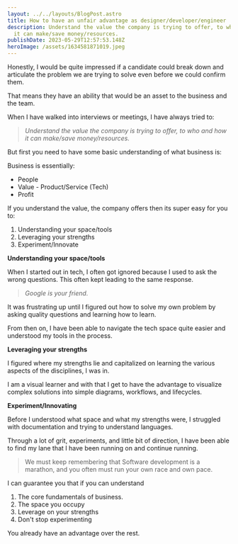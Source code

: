 ```yaml
---
layout: ../../layouts/BlogPost.astro
title: How to have an unfair advantage as designer/developer/engineer
description: Understand the value the company is trying to offer, to who and how
  it can make/save money/resources.
publishDate: 2023-05-29T12:57:53.148Z
heroImage: /assets/1634581871019.jpeg
---
```

Honestly, I would be quite impressed if a candidate could break down and articulate the problem we are trying to solve even before we could confirm them.

That means they have an ability that would be an asset to the business and the team.

When I have walked into interviews or meetings, I have always tried to:

> *Understand the value the company is trying to offer, to who and how it can make/save money/resources.*

But first you need to have some basic understanding of what business is:

Business is essentially:

* People
* Value - Product/Service (Tech)
* Profit

If you understand the value, the company offers then its super easy for you to:

1. Understanding your space/tools
2. Leveraging your strengths
3. Experiment/Innovate

**Understanding your space/tools**

When I started out in tech, I often got ignored because I used to ask the wrong questions. This often kept leading to the same response.

> *Google is your friend.*

It was frustrating up until I figured out how to solve my own problem by asking quality questions and learning how to learn.

From then on, I have been able to navigate the tech space quite easier and understood my tools in the process.

**Leveraging your strengths**

I figured where my strengths lie and capitalized on learning the various aspects of the disciplines, I was in.

I am a visual learner and with that I get to have the advantage to visualize complex solutions into simple diagrams, workflows, and lifecycles.

**Experiment/Innovating**

Before I understood what space and what my strengths were, I struggled with documentation and trying to understand languages.

Through a lot of grit, experiments, and little bit of direction, I have been able to find my lane that I have been running on and continue running.

> We must keep remembering that Software development is a marathon, and you often must run your own race and own pace.

I can guarantee you that if you can understand

1. The core fundamentals of business.
2. The space you occupy
3. Leverage on your strengths
4. Don't stop experimenting

You already have an advantage over the rest.